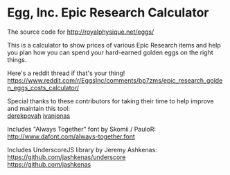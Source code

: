 # Egg, Inc. Epic Research Calculator
The source code for http://royalphysique.net/eggs/

This is a calculator to show prices of various Epic Research items and help you plan how you can spend your hard-earned golden eggs on the right things.

Here's a reddit thread if that's your thing!
https://www.reddit.com/r/EggsInc/comments/bp7zms/epic_research_golden_eggs_costs_calculator/

Special thanks to these contributors for taking their time to help improve and maintain this tool:  
[derekpovah](https://github.com/derekpovah)
[ivanjonas](https://github.com/ivanjonas)

Includes "Always Together" font by Skomii / PauloR:  
http://www.dafont.com/always-together.font  

Includes UnderscoreJS library by Jeremy Ashkenas:  
https://github.com/jashkenas/underscore  
https://github.com/jashkenas  
